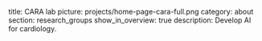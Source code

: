 title: CARA lab
picture: projects/home-page-cara-full.png
category: about
section: research_groups
show_in_overview: true
description: Develop AI for cardiology.